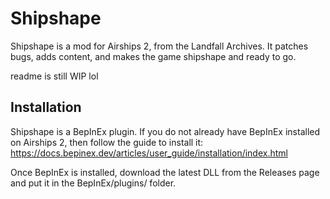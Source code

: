 # Shipshape

Shipshape is a mod for Airships 2, from the Landfall Archives. It patches bugs, adds content, and makes the game shipshape and ready to go.

readme is still WIP lol

## Installation

Shipshape is a BepInEx plugin. If you do not already have BepInEx installed on Airships 2, then follow the guide to install it: https://docs.bepinex.dev/articles/user_guide/installation/index.html

Once BepInEx is installed, download the latest DLL from the Releases page and put it in the BepInEx/plugins/ folder.
